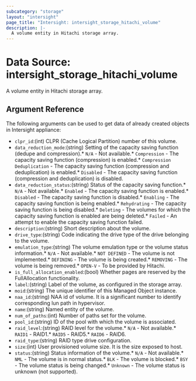 ```yaml
---
subcategory: "storage"
layout: "intersight"
page_title: "Intersight: intersight_storage_hitachi_volume"
description: |-
  A volume entity in Hitachi storage array.
---
```


# Data Source: intersight_storage_hitachi_volume
A volume entity in Hitachi storage array.
## Argument Reference
The following arguments can be used to get data of already created objects in Intersight appliance:
* `clpr_id`:(int) CLPR (Cache Logical Partition) number of this volume. 
* `data_reduction_mode`:(string) Setting of the capacity saving function (dedupe and compression).* `N/A` - Not available.* `Compression` - The capacity saving function (compression) is enabled.* `Compression Deduplication` - The capacity saving function (compression and deduplication) is enabled.* `Disabled` - The capacity saving function (compression and deduplication) is disabled. 
* `data_reduction_status`:(string) Status of the capacity saving function.* `N/A` - Not available.* `Enabled` - The capacity saving function is enabled.* `Disabled` - The capacity saving function is disabled.* `Enabling` - The capacity saving function is being enabled.* `Rehydrating` - The capacity saving function is being disabled.* `Deleting` - The volumes for which the capacity saving function is enabled are being deleted.* `Failed` - An attempt to enable the capacity saving function failed. 
* `description`:(string) Short description about the volume. 
* `drive_type`:(string) Code indicating the drive type of the drive belonging to the volume. 
* `emulation_type`:(string) The volume emulation type or the volume status information.* `N/A` - Not available.* `NOT DEFINED` - The volume is not implemented.* `DEFINING` - The volume is being created.* `REMOVING` - The volume is being removed.* `OPEN-V` - To be provided by Hitachi. 
* `is_full_allocation_enabled`:(bool) Whether pages are reserved by the FullAllocation functionality. 
* `label`:(string) Label of the volume, as configured in the storage array. 
* `moid`:(string) The unique identifier of this Managed Object instance. 
* `naa_id`:(string) NAA id of volume. It is a significant number to identify corresponding lun path in hypervisor. 
* `name`:(string) Named entity of the volume. 
* `num_of_paths`:(int) Number of paths set for the volume. 
* `pool_id`:(string) ID of the pool with which the volume is associated. 
* `raid_level`:(string) RAID level for the volume.* `N/A` - Not available.* `RAID1` - RAID1.* `RAID5` - RAID5.* `RAID6` - RAID6. 
* `raid_type`:(string) RAID type drive configuration. 
* `size`:(int) User provisioned volume size. It is the size exposed to host. 
* `status`:(string) Status information of the volume.* `N/A` - Not available.* `NML` - The volume is in normal status.* `BLK` - The volume is blocked.* `BSY` - The volume status is being changed.* `Unknown` - The volume status is unknown (not supported). 
